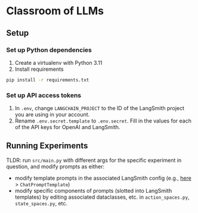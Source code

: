 # Classroom of LLMs

## Setup

### Set up Python dependencies
1. Create a virtualenv with Python 3.11
2. Install requirements
```bash
pip install -r requirements.txt
```

### Set up API access tokens
1. In `.env`, change `LANGCHAIN_PROJECT` to the ID of the LangSmith project you are using in your account.
2. Rename `.env.secret.template` to `.env.secret`. Fill in the values for each of the API keys for OpenAI and LangSmith.


## Running Experiments

TLDR: run `src/main.py` with different args for the specific experiment in question, and modify prompts as either: 
- modify template prompts in the associated LangSmith config (e.g., [here](https://smith.langchain.com/hub/amogh-ld/sl-calibration-1?organizationId=7a406b1a-9843-5799-b8d1-dfbf5b4154d1) > `ChatPromptTemplate`)
- modify specific components of prompts (slotted into LangSmith templates) by editing associated dataclasses, etc. in `action_spaces.py`, `state_spaces.py`, etc.
